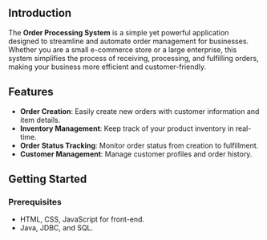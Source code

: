 
## Introduction

The **Order Processing System** is a simple yet powerful application designed to streamline and automate order management for businesses. Whether you are a small e-commerce store or a large enterprise, this system simplifies the process of receiving, processing, and fulfilling orders, making your business more efficient and customer-friendly.

## Features

-   **Order Creation**: Easily create new orders with customer information and item details.
-   **Inventory Management**: Keep track of your product inventory in real-time.
-   **Order Status Tracking**: Monitor order status from creation to fulfillment.
-   **Customer Management**: Manage customer profiles and order history.

## Getting Started

### Prerequisites 
- HTML, CSS, JavaScript for front-end.
- Java, JDBC, and SQL.

